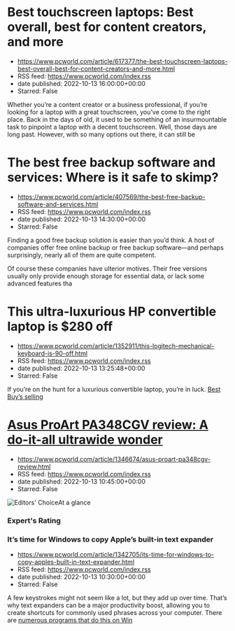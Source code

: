 # Best touchscreen laptops: Best overall, best for content creators, and more
 - https://www.pcworld.com/article/617377/the-best-touchscreen-laptops-best-overall-best-for-content-creators-and-more.html
 - RSS feed: https://www.pcworld.com/index.rss
 - date published: 2022-10-13 16:00:00+00:00
 - Starred: False

<div id="link_wrapped_content">
<section class="wp-block-bigbite-multi-title"><div class="container"></div></section><p>Whether you&rsquo;re a content creator or a business professional, if you&rsquo;re looking for a laptop with a great touchscreen, you&rsquo;ve come to the right place. Back in the days of old, it used to be something of an insurmountable task to pinpoint a laptop with a decent touchscreen. Well, those days are long past. However, with so many options out there, it can still be 

# The best free backup software and services: Where is it safe to skimp?
 - https://www.pcworld.com/article/407569/the-best-free-backup-software-and-services.html
 - RSS feed: https://www.pcworld.com/index.rss
 - date published: 2022-10-13 14:30:00+00:00
 - Starred: False

<div id="link_wrapped_content">
<section class="wp-block-bigbite-multi-title"><div class="container"></div></section><p>Finding a good free backup solution is easier than you&rsquo;d think. A host of companies offer free online backup or free backup software&mdash;and perhaps surprisingly, nearly all of them are quite competent.</p>



<p>Of course these companies have ulterior motives. Their free versions usually only provide enough storage for essential data, or lack some advanced features tha

# This ultra-luxurious HP convertible laptop is $280 off
 - https://www.pcworld.com/article/1352911/this-logitech-mechanical-keyboard-is-90-off.html
 - RSS feed: https://www.pcworld.com/index.rss
 - date published: 2022-10-13 13:25:48+00:00
 - Starred: False

<div id="link_wrapped_content">
<section class="wp-block-bigbite-multi-title"><div class="container"></div></section><p>If you&rsquo;re on the hunt for a luxurious convertible laptop, you&rsquo;re in luck. <a href="https://bestbuy.7tiv.net/c/321564/614286/10014?u=https://www.bestbuy.com/site/hp-envy-x360-2-in-1-15-6-touch-screen-laptop-intel-evo-platform-intel-core-i5-8gb-memory-256gb-ssd-natural-silver/6502181.p?skuId=6502181&amp;subid1=2-2-1352911-1-0-0" rel="nofollow">Best Buy&rsquo;s selling

# Asus ProArt PA348CGV review: A do-it-all ultrawide wonder
 - https://www.pcworld.com/article/1346674/asus-proart-pa348cgv-review.html
 - RSS feed: https://www.pcworld.com/index.rss
 - date published: 2022-10-13 10:45:00+00:00
 - Starred: False

<div id="link_wrapped_content">
<section class="wp-block-bigbite-multi-title"><div class="container"></div></section><div class="review" id="review-body"><img alt="Editors' Choice" class="review-logo" src="https://www.pcworld.com/wp-content/uploads/2021/09/PC-ED-CHOICE.png" /><span class="review-title">At a glance</span><h3 class="review-subTitle" id="experts-rating">Expert's Rating</h3><div class="starRating"></div>
<div><div class="review-columns"><div class="review-column"><h3 class="review-s

# It’s time for Windows to copy Apple’s built-in text expander
 - https://www.pcworld.com/article/1342705/its-time-for-windows-to-copy-apples-built-in-text-expander.html
 - RSS feed: https://www.pcworld.com/index.rss
 - date published: 2022-10-13 10:30:00+00:00
 - Starred: False

<div id="link_wrapped_content">
<section class="wp-block-bigbite-multi-title"><div class="container"></div></section><p>A few keystrokes might not seem like a lot, but they add up over time. That&rsquo;s why text expanders can be a major productivity boost, allowing you to create shortcuts for commonly used phrases across your computer. There are <a href="https://www.pcworld.com/article/412102/3-windows-text-expanders-that-take-the-tedium-out-of-typing.html">numerous programs that do this on Win
